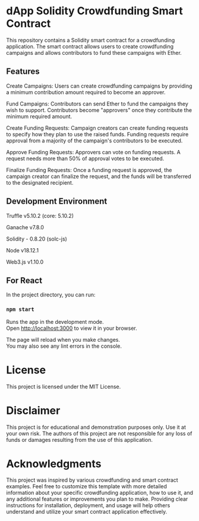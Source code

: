 # dApp Solidity Crowdfunding Smart Contract
This repository contains a Solidity smart contract for a crowdfunding application. The smart contract allows users to create crowdfunding campaigns and allows contributors to fund these campaigns with Ether. 


## Features
Create Campaigns: Users can create crowdfunding campaigns by providing a minimum contribution amount required to become an approver.

Fund Campaigns: Contributors can send Ether to fund the campaigns they wish to support. Contributors become "approvers" once they contribute the minimum required amount.

Create Funding Requests: Campaign creators can create funding requests to specify how they plan to use the raised funds. Funding requests require approval from a majority of the campaign's contributors to be executed.

Approve Funding Requests: Approvers can vote on funding requests. A request needs more than 50% of approval votes to be executed.

Finalize Funding Requests: Once a funding request is approved, the campaign creator can finalize the request, and the funds will be transferred to the designated recipient.

## Development Environment
Truffle v5.10.2 (core: 5.10.2)

Ganache v7.8.0

Solidity - 0.8.20 (solc-js)

Node v18.12.1

Web3.js v1.10.0

## For React 

In the project directory, you can run:

### `npm start`

Runs the app in the development mode.\
Open [http://localhost:3000](http://localhost:3000) to view it in your browser.

The page will reload when you make changes.\
You may also see any lint errors in the console.

# License
This project is licensed under the MIT License. 

# Disclaimer
This project is for educational and demonstration purposes only. Use it at your own risk. The authors of this project are not responsible for any loss of funds or damages resulting from the use of this application.

# Acknowledgments
This project was inspired by various crowdfunding and smart contract examples.
Feel free to customize this template with more detailed information about your specific crowdfunding application, how to use it, and any additional features or improvements you plan to make. Providing clear instructions for installation, deployment, and usage will help others understand and utilize your smart contract application effectively.

